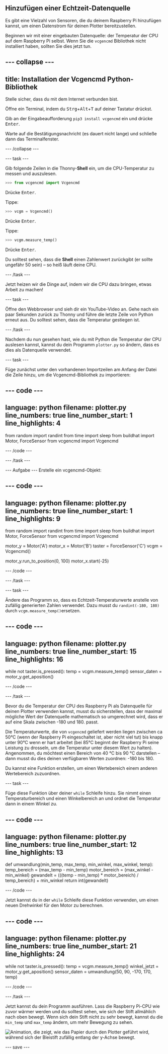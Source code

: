 ## Hinzufügen einer Echtzeit-Datenquelle

Es gibt eine Vielzahl von Sensoren, die du deinem Raspberry Pi hinzufügen kannst, um einen Datenstrom für deinen Plotter bereitzustellen.

Beginnen wir mit einer eingebauten Datenquelle: der Temperatur der CPU auf dem Raspberry Pi selbst. Wenn Sie die `vcgencmd` Bibliothek nicht installiert haben, sollten Sie dies jetzt tun.

--- collapse ---
---
title: Installation der Vcgencmd Python-Bibliothek
---

Stelle sicher, dass du mit dem Internet verbunden bist.

Öffne ein Terminal, indem du <kbd>Strg</kbd>+<kbd>Alt</kbd>+<kbd>T</kbd> auf deiner Tastatur drückst.

Gib an der Eingabeaufforderung `pip3 install vcgencmd` ein und drücke <kbd>Enter</kbd>.

Warte auf die Bestätigungsnachricht (es dauert nicht lange) und schließe dann das Terminalfenster.

--- /collapse ---

--- task ---

Gib folgende Zeilen in die Thonny-**Shell** ein, um die CPU-Temperatur zu messen und auszulesen.

```python
>>> from vcgencmd import Vcgencmd
```
Drücke <kbd>Enter</kbd>.

Tippe:
```python
>>> vcgm = Vcgencmd()
```
Drücke <kbd>Enter</kbd>.

Tippe:
```python
>>> vcgm.measure_temp()
```
Drücke <kbd>Enter</kbd>.

Du solltest sehen, dass die **Shell** einen Zahlenwert zurückgibt (er sollte ungefähr 50 sein) – so heiß läuft deine CPU.

--- /task ---

Jetzt heizen wir die Dinge auf, indem wir die CPU dazu bringen, etwas Arbeit zu machen!

--- task ---

Öffne den Webbrowser und sieh dir ein YouTube-Video an. Gehe nach ein paar Sekunden zurück zu Thonny und führe die letzte Zeile von Python erneut aus. Du solltest sehen, dass die Temperatur gestiegen ist.

--- /task ---

Nachdem du nun gesehen hast, wie du mit Python die Temperatur der CPU auslesen kannst, kannst du dein Programm `plotter.py` so ändern, dass es dies als Datenquelle verwendet.

--- task ---

Füge zunächst unter den vorhandenen Importzeilen am Anfang der Datei die Zeile hinzu, um die Vcgencmd-Bibliothek zu importieren:

--- code ---
---
language: python filename: plotter.py line_numbers: true line_number_start: 1
line_highlights: 4
---

from random import randint from time import sleep from buildhat import Motor, ForceSensor from vcgencmd import Vcgencmd

--- /code ---

--- /task ---

--- Aufgabe --- Erstelle ein vcgencmd-Objekt:

--- code ---
---
language: python filename: plotter.py line_numbers: true line_number_start: 1
line_highlights: 9
---

from random import randint from time import sleep from buildhat import Motor, ForceSensor from vcgencmd import Vcgencmd

motor_y = Motor('A') motor_x = Motor('B') taster = ForceSensor('C') vcgm = Vcgencmd()

motor_y.run_to_position(0, 100) motor_x.start(-25)

--- /code ---

--- /task ---

--- task ---

Ändere das Programm so, dass es Echtzeit-Temperaturwerte anstelle von zufällig generierten Zahlen verwendet. Dazu musst du `randint(-180, 180)` durch `vcgm.measure_temp()`ersetzen.

--- code ---
---
language: python filename: plotter.py line_numbers: true line_number_start: 15
line_highlights: 16
---

while not taster.is_pressed(): temp = vcgm.measure_temp() sensor_daten = motor_y.get_aposition()

--- /code ---

--- /task ---

Bevor du die Temperatur der CPU des Raspberry Pi als Datenquelle für deinen Plotter verwenden kannst, musst du sicherstellen, dass der maximal mögliche Wert der Datenquelle mathematisch so umgerechnet wird, dass er auf eine Skala zwischen -180 und 180. passt.

Die Temperaturwerte, die von `vcgencmd` geliefert werden liegen zwischen ca 50°C (wenn der Raspberry Pi eingeschaltet ist, aber nicht viel tut) bis knapp unter 90°C wenn er hart arbeitet (bei 85°C beginnt der Raspberry Pi seine Leistung zu drosseln, um die Temperatur unter diesem Wert zu halten). Angenommen, du möchtest einen Bereich von 40 °C bis 90 °C darstellen – dann musst du dies deinen verfügbaren Werten zuordnen: -180 bis 180.

Du kannst eine Funktion erstellen, um einen Wertebereich einem anderen Wertebereich zuzuordnen.

--- task ---

Füge diese Funktion über deiner `while` Schleife hinzu. Sie nimmt einen Temperaturbereich und einen Winkelbereich an und ordnet die Temperatur dann in einem Winkel zu.

--- code ---
---
language: python filename: plotter.py line_numbers: true line_number_start: 12
line_highlights: 13
---

def umwandlung(min_temp, max_temp, min_winkel, max_winkel, temp): temp_bereich = (max_temp - min_temp) motor_bereich = (max_winkel - min_winkel) gewandelt = (((temp - min_temp) * motor_bereich) / temp_bereich) + min_winkel return int(gewandelt)

--- /code ---

Jetzt kannst du in der `while` Schleife diese Funktion verwenden, um einen neuen Drehwinkel für den Motor zu berechnen.

--- code ---
---
language: python filename: plotter.py line_numbers: true line_number_start: 21
line_highlights: 24
---

while not taster.is_pressed(): temp = vcgm.measure_temp() winkel_jetzt = motor_y.get_aposition() sensor_daten = umwandlung(50, 90, -170, 170, temp)

--- /code ---

--- /task ---

Jetzt kannst du dein Programm ausführen. Lass die Raspberry Pi-CPU wie zuvor wärmer werden und du solltest sehen, wie sich der Stift allmählich nach oben bewegt. Wenn sich dein Stift nicht zu sehr bewegt, kannst du die `min_temp` und `max_temp` ändern, um mehr Bewegung zu sehen.

![Animation, die zeigt, wie das Papier durch den Plotter geführt wird, während sich der Bleistift zufällig entlang der y-Achse bewegt.](images/plotter_demo_2.gif)


--- save ---
